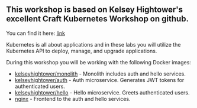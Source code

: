 ## This workshop is based on Kelsey Hightower's excellent Craft Kubernetes Workshop on github.

You can find it here: [link](https://github.com/kelseyhightower/craft-kubernetes-workshop)

Kubernetes is all about applications and in these labs you will utilize the Kubernetes API to deploy, manage, and upgrade applications. 

During this workshop you will be working with the following Docker images:
* [kelseyhightower/monolith](https://hub.docker.com/r/kelseyhightower/monolith) - Monolith includes auth and hello services.
* [kelseyhightower/auth](https://hub.docker.com/r/kelseyhightower/auth) - Auth microservice. Generates JWT tokens for authenticated users.
* [kelseyhightower/hello](https://hub.docker.com/r/kelseyhightower/hello) - Hello microservice. Greets authenticated users.
* [nginx](https://hub.docker.com/_/nginx) - Frontend to the auth and hello services.
